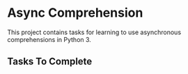 # Async Comprehension

This project contains tasks for learning to use asynchronous comprehensions in Python 3.

## Tasks To Complete
